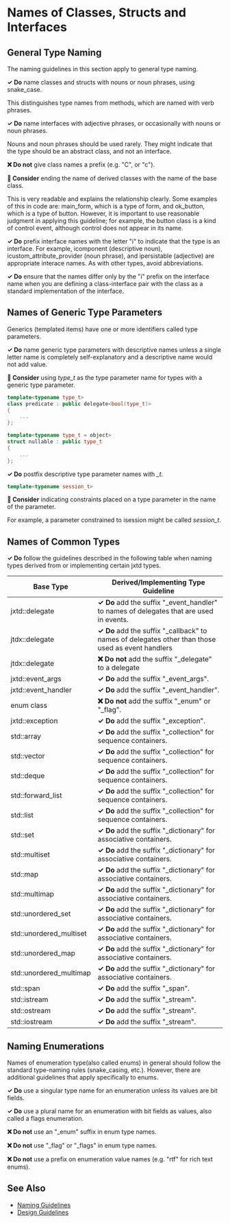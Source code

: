 # Names of Classes, Structs and Interfaces

## General Type Naming
The naming guidelines in this section apply to general type naming.

**✓ Do** name classes and structs with nouns or noun phrases, using snake_case.

This distinguishes type names from methods, which are named with verb phrases.

**✓ Do** name interfaces with adjective phrases, or occasionally with nouns or noun phrases.

Nouns and noun phrases should be used rarely. They might indicate that the type should be an abstract class,
and not an interface.

**❌ Do not** give class names a prefix (e.g. "C", or "c").

**🤔 Consider** ending the name of derived classes with the name of the base class.

This is very readable and explains the relationship clearly. Some examples of this in code are: main_form, which is a
type of form, and ok_button, which is a type of button. However, it is important to use reasonable judgment in
applying this guideline; for example, the button class is a kind of control event, although control does not appear 
in its name.

**✓ Do** prefix interface names with the letter "i" to indicate that the type is an interface.
For example, icomponent (descriptive noun), icustom_attribute_provider (noun phrase), and ipersistable
(adjective) are appropriate interace names. As with other types, avoid abbreviations.

**✓ Do** ensure that the names differ only by the "i" prefix on the interface name when you are defining
a class-interface pair with the class as a standard implementation of the interface.

## Names of Generic Type Parameters

Generics (templated items) have one or more identifiers called type parameters.

**✓ Do** name generic type parameters with descriptive names unless a single letter name is completely
self-explanatory and a descriptive name would not add value.

**🤔 Consider** using *type_t* as the type parameter name for types with a generic type parameter.

```C++
template<typename type_t>
class predicate : public delegate<bool(type_t)>
{
    ...
};
```

```C++
template<typename type_t = object>
struct nullable : public type_t
{
    ...
};
```

**✓ Do** postfix descriptive type parameter names with *_t*.

```C++
template<typename session_t>
```

**🤔 Consider** indicating constraints placed on a type parameter in the name of the parameter.

For example, a parameter constrained to isession might be called *session_t*.

## Names of Common Types

**✓ Do** follow the guidelines described in the following table when naming types derived from or implementing
certain jxtd types.

| Base Type | Derived/Implementing Type Guideline |
| --- | --- |
| jxtd::delegate | **✓ Do** add the suffix "_event_handler" to names of delegates that are used in events. |
| jtdx::delegate | **✓ Do** add the suffix "_callback" to names of delegates other than those used as event handlers |
| jtdx::delegate | **❌ Do not** add the suffix "_delegate" to a delegate |
| jxtd::event_args | **✓ Do** add the suffix "_event_args". |
| jxtd::event_handler | **✓ Do** add the suffix "_event_handler". |
| enum class | **❌ Do not** add the suffix "_enum" or "_flag". |
| jxtd::exception | **✓ Do** add the suffix "_exception". |
| std::array | **✓ Do** add the suffix "_collection" for sequence containers. |
| std::vector | **✓ Do** add the suffix "_collection" for sequence containers. |
| std::deque | **✓ Do** add the suffix "_collection" for sequence containers. |
| std::forward_list | **✓ Do** add the suffix "_collection" for sequence containers. |
| std::list | **✓ Do** add the suffix "_collection" for sequence containers. |
| std::set | **✓ Do** add the suffix "_dictionary" for associative containers. |
| std::multiset | **✓ Do** add the suffix "_dictionary" for associative containers. |
| std::map | **✓ Do** add the suffix "_dictionary" for associative containers. |
| std::multimap | **✓ Do** add the suffix "_dictionary" for associative containers. |
| std::unordered_set | **✓ Do** add the suffix "_dictionary" for associative containers. |
| std::unordered_multiset | **✓ Do** add the suffix "_dictionary" for associative containers. |
| std::unordered_map | **✓ Do** add the suffix "_dictionary" for associative containers. |
| std::unordered_multimap | **✓ Do** add the suffix "_dictionary" for associative containers. |
| std::span | **✓ Do** add the suffix "_span". |
| std::istream | **✓ Do** add the suffix "_stream". |
| std::ostream | **✓ Do** add the suffix "_stream". |
| std::iostream | **✓ Do** add the suffix "_stream". |

## Naming Enumerations

Names of enumeration type(also called enums) in general should follow the standard type-naming rules
(snake_casing, etc.). However, there are additional guidelines that apply specifically to enums.

**✓ Do** use a singular type name for an enumeration unless its values are bit fields.

**✓ Do** use a plural name for an enumeration with bit fields as values, also called a flags enumeration.

**❌ Do not** use an "_enum" suffix in enum type names.

**❌ Do not** use "_flag" or "_flags" in enum type names.

**❌ Do not** use a prefix on enumeration value names (e.g. "rtf" for rich text enums).

## See Also
* [Naming Guidelines](naming_guidelines.md)
* [Design Guidelines](design_guidelines.md)